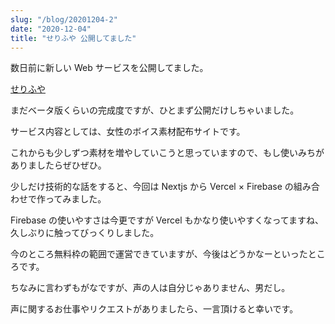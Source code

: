 ```yaml
---
slug: "/blog/20201204-2"
date: "2020-12-04"
title: "せりふや 公開してました"
---
```


数日前に新しい Web サービスを公開してました。

[せりふや](https://serifuya.kk-web.link/)

まだベータ版くらいの完成度ですが、ひとまず公開だけしちゃいました。

サービス内容としては、女性のボイス素材配布サイトです。

これからも少しずつ素材を増やしていこうと思っていますので、もし使いみちがありましたらぜひぜひ。

少しだけ技術的な話をすると、今回は Nextjs から Vercel × Firebase の組み合わせで作ってみました。

Firebase の使いやすさは今更ですが Vercel もかなり使いやすくなってますね、久しぶりに触ってびっくりしました。

今のところ無料枠の範囲で運営できていますが、今後はどうかなーといったところです。

ちなみに言わずもがなですが、声の人は自分じゃありません、男だし。

声に関するお仕事やリクエストがありましたら、一言頂けると幸いです。
